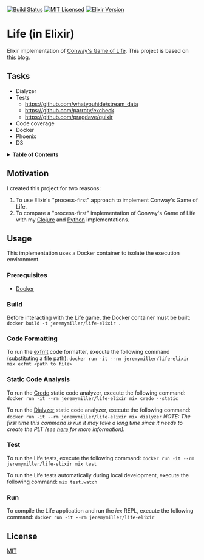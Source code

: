 [![Build Status](https://travis-ci.org/jeremy-miller/life-elixir.svg?branch=master)](https://travis-ci.org/jeremy-miller/life-elixir)
[![MIT Licensed](https://img.shields.io/badge/license-MIT-blue.svg)](https://github.com/jeremy-miller/life-elixir/blob/master/LICENSE)
[![Elixir Version](https://img.shields.io/badge/Elixir-1.4-blue.svg)]()

# Life (in Elixir)
Elixir implementation of [Conway's Game of Life](https://en.wikipedia.org/wiki/Conway%27s_Game_of_Life).
This project is based on [this](http://www.east5th.co/blog/2017/02/06/playing-the-game-of-life-with-elixir-processes/) blog.

## Tasks
- Dialyzer
- Tests
  - https://github.com/whatyouhide/stream_data
  - https://github.com/parroty/excheck
  - https://github.com/pragdave/quixir
- Code coverage
- Docker
- Phoenix
- D3

<details>
<summary><strong>Table of Contents</strong></summary>

- [Motivation](#motivation)
- [Usage](#usage)
  - [Prerequisites](#prerequisites)
  - [Build](#build)
  - [Code Formatting](#code-formatting)
  - [Static Code Analysis](#static-code-analysis)
  - [Test](#test)
  - [Run](#run)
- [License](#license)
</details>

## Motivation
I created this project for two reasons:
1. To use Elixir's "process-first" approach to implement Conway's Game of Life.
2. To compare a "process-first" implementation of Conway's Game of Life with my 
[Clojure](https://github.com/jeremy-miller/life-clojure) and 
[Python](https://github.com/jeremy-miller/life-python) implementations.

## Usage
This implementation uses a Docker container to isolate the execution environment.

### Prerequisites
- [Docker](https://docs.docker.com/engine/installation/)

### Build
Before interacting with the Life game, the Docker container must be built: ```docker build -t jeremymiller/life-elixir .```

### Code Formatting
To run the [exfmt](https://github.com/lpil/exfmt) code formatter, execute the following command (substituting a file path): ```docker run -it --rm jeremymiller/life-elixir mix exfmt <path to file>```

### Static Code Analysis
To run the [Credo](https://github.com/rrrene/credo) static code analyzer, execute the following command: ```docker run -it --rm jeremymiller/life-elixir mix credo --static```

To run the [Dialyzer](http://erlang.org/doc/man/dialyzer.html) static code analyzer, execute the following command: ```docker run -it --rm jeremymiller/life-elixir mix dialyzer```
*NOTE: The first time this command is run it may take a long time since it needs to create the PLT (see [here](https://github.com/jeremyjh/dialyxir#usage) for more information).*

### Test
To run the Life tests, execute the following command: ```docker run -it --rm jeremymiller/life-elixir mix test```

To run the Life tests automatically during local development, execute the following command: ```mix test.watch```

### Run
To compile the Life application and run the *iex* REPL, execute the following command: ```docker run -it --rm jeremymiller/life-elixir```

## License
[MIT](https://github.com/jeremy-miller/life-elixir/blob/master/LICENSE)
